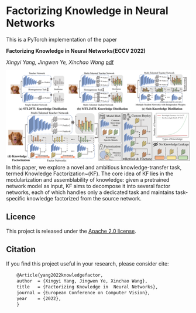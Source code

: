# Factorizing Knowledge in  Neural Networks
This is a PyTorch implementation of the paper

**Factorizing Knowledge in  Neural Networks(ECCV 2022)** 

*Xingyi Yang, Jingwen Ye, Xinchao Wang* [pdf](https://arxiv.org/abs/2207.03337)

![kf](assets/KnowledgeFactior_full-1.png)
In this paper, we explore a novel and ambitious knowledge-transfer task, termed Knowledge Factorization~(KF). The core idea of KF lies in the modularization 
and assemblability of knowledge: given a pretrained network model as input, KF aims to decompose it into several factor networks, each of which handles only a dedicated task and maintains task-specific knowledge factorized from the source network.

## Licence
This project is released under the [Apache 2.0 license](LICENCE).

## Citation
If you find this project useful in your research, please consider cite:

        @Article{yang2022knowledgefactor,
        author  = {Xingyi Yang, Jingwen Ye, Xinchao Wang},
        title   = {Factorizing Knowledge in  Neural Networks},
        journal = {European Conference on Computer Vision},
        year    = {2022},
        }
